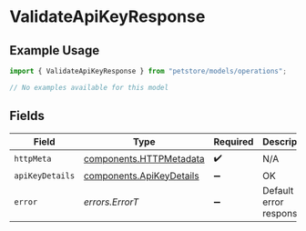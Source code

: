 # ValidateApiKeyResponse

## Example Usage

```typescript
import { ValidateApiKeyResponse } from "petstore/models/operations";

// No examples available for this model
```

## Fields

| Field                                                                | Type                                                                 | Required                                                             | Description                                                          |
| -------------------------------------------------------------------- | -------------------------------------------------------------------- | -------------------------------------------------------------------- | -------------------------------------------------------------------- |
| `httpMeta`                                                           | [components.HTTPMetadata](../../models/components/httpmetadata.md)   | :heavy_check_mark:                                                   | N/A                                                                  |
| `apiKeyDetails`                                                      | [components.ApiKeyDetails](../../models/components/apikeydetails.md) | :heavy_minus_sign:                                                   | OK                                                                   |
| `error`                                                              | *errors.ErrorT*                                                      | :heavy_minus_sign:                                                   | Default error response                                               |